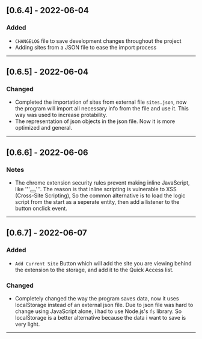 ## [0.6.4] - 2022-06-04


### Added
- `CHANGELOG` file to save development changes throughout the project
- Adding sites from a JSON file to ease the import process

---

## [0.6.5] - 2022-06-04


### Changed
- Completed the importation of sites from external file `sites.json`, now the program will import all necessary info from the file and use it. This way was used to increase protability.
- The representation of json objects in the json file. Now it is more optimized and general.
---

## [0.6.6] - 2022-06-06


### Notes
- The chrome extension security rules prevent making inline JavaScript, like '''<button onclick="test.js"></button>'''.
The reason is that inline scripting is vulnerable to XSS (Cross-Site Scripting), So the common alternative is to load the logic script from the start as a seperate entity, then add a listener to the button onclick event.
---

## [0.6.7] - 2022-06-07


### Added
- `Add Current Site` Button which will add the site you are viewing behind the extension to the storage, and add it to the Quick Access list.

### Changed
- Completely changed the way the program saves data, now it uses localStorage instead of an external json file. Due to json file was hard to change using JavaScript alone, i had to use Node.js's ```fs``` library. So localStorage is a better alternative because the data i want to save is very light.
---